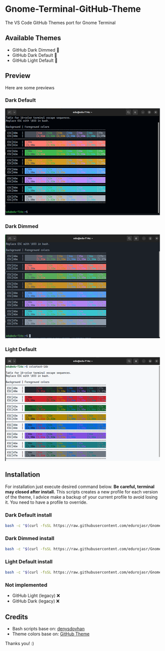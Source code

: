 # Gnome-Terminal-GitHub-Theme

The VS Code GitHub Themes port for Gnome Terminal

## Available Themes

- GitHub Dark Dimmed :star2:
- GitHub Dark Default :star2:
- GitHub Light Default :star2:

## Preview

Here are some previews

### Dark Default

![Dark-Dimmed](img/dark-default.png)

### Dark Dimmed

![Dark-Default](img/dark-dimmed.png)

### Light Default

![Light-Default](img/light-default.png)

## Installation

For installation just execute desired command below. **Be careful, terminal may closed after install.**
This scripts creates a new profile for each version of the theme, I advice make a backup of your current profile to avoid losing it.
You need to have a profile to override.

### Dark Default install

```Bash
bash -c "$(curl -fsSL https://raw.githubusercontent.com/edurojasr/Gnome-Terminal-GitHub-Theme/main/github-dark-default.sh)"
```

### Dark Dimmed install

```Bash
bash -c "$(curl -fsSL https://raw.githubusercontent.com/edurojasr/Gnome-Terminal-GitHub-Theme/main/github-dark-dimmed.sh)"
```

### Light Default install

```Bash
bash -c "$(curl -fsSL https://raw.githubusercontent.com/edurojasr/Gnome-Terminal-GitHub-Theme/main/github-light-default.sh)"
```

### Not implemented

- GitHub Light (legacy) :x:
- GitHub Dark (legacy) :x:

## Credits

- Bash scripts base on: [denysdovhan](https://github.com/denysdovhan/one-gnome-terminal)
- Theme colors base on: [GitHub Theme](https://github.com/primer/github-vscode-theme)

Thanks you! :)
